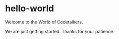 # hello-world

Welcome to the World of Codetalkers.


We are just getting started.  Thanks for your patience.
